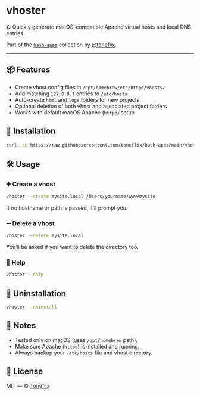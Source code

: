 # vhoster

⚙️ Quickly generate macOS-compatible Apache virtual hosts and local DNS entries.

Part of the [`bash-apps`](https://github.com/toneflix/bash-apps) collection by [@toneflix](https://github.com/toneflix).

---

## 📦 Features

- Create vhost config files in `/opt/homebrew/etc/httpd/vhosts/`
- Add matching `127.0.0.1` entries to `/etc/hosts`
- Auto-create `html` and `logs` folders for new projects
- Optional deletion of both vhost and associated project folders
- Works with default macOS Apache (`httpd`) setup

## 🚀 Installation

```bash
curl -sL https://raw.githubusercontent.com/toneflix/bash-apps/main/vhoster/install.sh | bash
```

## 🛠 Usage

### ➕ Create a vhost

```bash
vhoster --create mysite.local /Users/yourname/www/mysite
```

If no hostname or path is passed, it’ll prompt you.

### ➖ Delete a vhost

```bash
vhoster --delete mysite.local
```

You’ll be asked if you want to delete the directory too.

### 📘 Help

```bash
vhoster --help
```

## 🧽 Uninstallation

```bash
vhoster --uninstall
```

## 🧠 Notes

- Tested only on macOS (uses `/opt/homebrew` path).
- Make sure Apache (`httpd`) is installed and running.
- Always backup your `/etc/hosts` file and vhost directory.

## 📄 License

MIT — © [Toneflix](https://github.com/toneflix)
